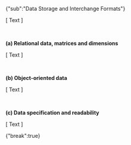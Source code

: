 {"sub":"Data Storage and Interchange Formats"}

[ Text ]

<br>

**(a) Relational data, matrices and dimensions**

[ Text ]

<br>

**(b) Object-oriented data**

[ Text ]

<br>

**(c) Data specification and readability**

[ Text ]

{"break":true}